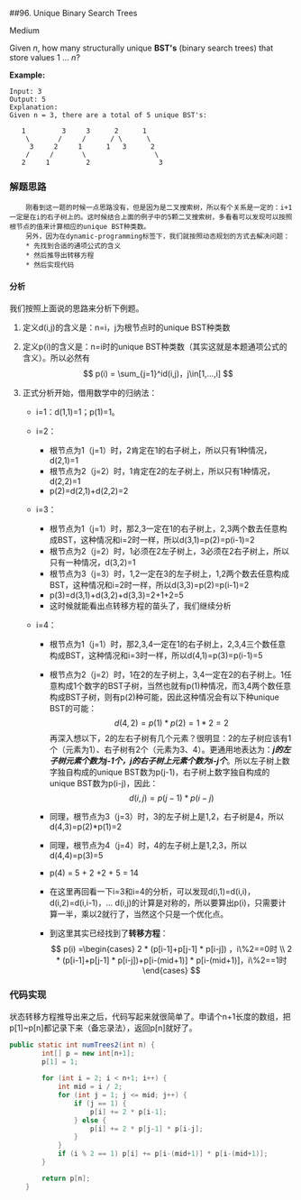 ##96. Unique Binary Search Trees

Medium

Given *n*, how many structurally unique **BST's** (binary search trees) that store values 1 ... *n*?

**Example:**

```
Input: 3
Output: 5
Explanation:
Given n = 3, there are a total of 5 unique BST's:

   1         3     3      2      1
    \       /     /      / \      \
     3     2     1      1   3      2
    /     /       \                 \
   2     1         2                 3
```

### 解题思路

```
	刚看到这一题的时候一点思路没有，但是因为是二叉搜索树，所以有个关系是一定的：i+1一定是在i的右子树上的。这时候结合上面的例子中的5颗二叉搜索树，多看看可以发现可以按照根节点的值来计算相应的unique BST种类数。
	另外，因为在dynamic-programming标签下，我们就按照动态规划的方式去解决问题：
	* 先找到合适的通项公式的含义
	* 然后推导出转移方程
	* 然后实现代码
```

#### 分析

我们按照上面说的思路来分析下例题。

1. 定义d(i,j)的含义是：n=i，j为根节点时的unique BST种类数

2. 定义p(i)的含义是：n=i时的unique BST种类数（其实这就是本题通项公式的含义）。所以必然有
   $$
   p(i) = \sum_{j=1}^id(i,j)，j\in[1,...,i]
   $$

3. 正式分析开始，借用数学中的归纳法：

   * i=1：d(1,1)=1；p(1)=1。

   * i=2：

     * 根节点为1（j=1）时，2肯定在1的右子树上，所以只有1种情况，d(2,1)=1
     * 根节点为2（j=2）时，1肯定在2的左子树上，所以只有1种情况，d(2,2)=1
     * p(2)=d(2,1)+d(2,2)=2

   * i=3：

     * 根节点为1（j=1）时，那2,3一定在1的右子树上，2,3两个数去任意构成BST，这种情况和i=2时一样，所以d(3,1)=p(2)=p(i-1)=2
     * 根节点为2（j=2）时，1必须在2左子树上，3必须在2右子树上，所以只有一种情况，d(3,2)=1
     * 根节点为3（j=3）时，1,2一定在3的左子树上，1,2两个数去任意构成BST，这种情况和i=2时一样，所以d(3,3)=p(2)=p(i-1)=2
     * p(3)=d(3,1)+d(3,2)+d(3,3)=2+1+2=5
     * 这时候就能看出点转移方程的苗头了，我们继续分析

   * i=4：

     * 根节点为1（j=1）时，那2,3,4一定在1的右子树上，2,3,4三个数任意构成BST，这种情况和i=3时一样，所以d(4,1)=p(3)=p(i-1)=5

     * 根节点为2（j=2）时，1在2的左子树上，3,4一定在2的右子树上。1任意构成1个数字的BST子树，当然也就有p(1)种情况，而3,4两个数任意构成BST子树，则有p(2)种可能，因此这种情况会有以下种unique BST的可能：
       $$
       d(4,2) = p(1) * p(2) = 1*2 =2
       $$
       再深入想以下，2的左右子树有几个元素？很明显：2的左子树应该有1个（元素为1）、右子树有2个（元素为3、4）。更通用地表达为：***j的左子树元素个数为j-1个，j的右子树上元素个数为i-j个***。所以左子树上数字独自构成的unique BST数为p(j-1)，右子树上数字独自构成的unique BST数为p(i-j)，因此：
       $$
       d(i,j) = p(j-1) * p(i-j)
       $$

     * 同理，根节点为3（j=3）时，3的左子树上是1,2，右子树是4，所以d(4,3)=p(2)*p(1)=2

     * 同理，根节点为4（j=4）时，4的左子树上是1,2,3，所以d(4,4)=p(3)=5

     * p(4) = 5 + 2 +2 + 5 = 14

     * 在这里再回看一下i=3和i=4的分析，可以发现d(i,1)=d(i,i)，d(i,2)=d(i,i-1)，... d(i,j)的计算是对称的，所以要算出p(i)，只需要计算一半，乘以2就行了，当然这个只是一个优化点。

     * 到这里其实已经找到了**转移方程**：
       $$
       p(i) =\begin{cases}
       2 * (p[i-1]+p[j-1] * p[i-j])  ，i\%2==0时 \\  
       2 * (p[i-1]+p[j-1] * p[i-j])+p[i-(mid+1)] * p[i-(mid+1)]，i\%2==1时
       \end{cases}
       $$



### 代码实现

状态转移方程推导出来之后，代码写起来就很简单了。申请个n+1长度的数组，把p[1]~p[n]都记录下来（备忘录法），返回p[n]就好了。

```java
public static int numTrees2(int n) {
        int[] p = new int[n+1];
        p[1] = 1;
  
        for (int i = 2; i < n+1; i++) {
            int mid = i / 2;
            for (int j = 1; j <= mid; j++) {
                if (j == 1) {
                    p[i] += 2 * p[i-1];
                } else {
                    p[i] += 2 * p[j-1] * p[i-j];
                }
            }
            if (i % 2 == 1) p[i] += p[i-(mid+1)] * p[i-(mid+1)];
        }

        return p[n];
    }
```

